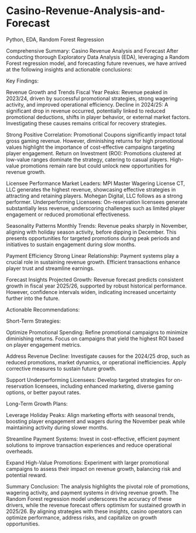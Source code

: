 # Casino-Revenue-Analysis-and-Forecast
Python, EDA, Random Forest Regression

Comprehensive Summary: Casino Revenue Analysis and Forecast After conducting thorough Exploratory Data Analysis (EDA), leveraging a Random Forest regression model, and forecasting future revenues, we have arrived at the following insights and actionable conclusions:

Key Findings:

Revenue Growth and Trends Fiscal Year Peaks: Revenue peaked in 2023/24, driven by successful promotional strategies, strong wagering activity, and improved operational efficiency.
Decline in 2024/25: A significant drop in revenue occurred, potentially linked to reduced promotional deductions, shifts in player behavior, or external market factors. Investigating these causes remains critical for recovery strategies.

Strong Positive Correlation: Promotional Coupons significantly impact total gross gaming revenue. However, diminishing returns for high promotional values highlight the importance of cost-effective campaigns targeting player engagement.
Return on Investment (ROI): Promotions clustered at low-value ranges dominate the strategy, catering to casual players. High-value promotions remain rare but could unlock new opportunities for revenue growth.

Licensee Performance Market Leaders: MPI Master Wagering License CT, LLC generates the highest revenue, showcasing effective strategies in attracting and retaining players. Mohegan Digital, LLC follows as a strong performer.
Underperforming Licensees: On-reservation licensees generate substantially less revenue, underscoring challenges such as limited player engagement or reduced promotional effectiveness.

Seasonality Patterns Monthly Trends: Revenue peaks sharply in November, aligning with holiday season activity, before dipping in December. This presents opportunities for targeted promotions during peak periods and initiatives to sustain engagement during slow months.

Payment Efficiency Strong Linear Relationship: Payment systems play a crucial role in sustaining revenue growth. Efficient transactions enhance player trust and streamline earnings.

Forecast Insights Projected Growth: Revenue forecast predicts consistent growth in fiscal year 2025/26, supported by robust historical performance. However, confidence intervals widen, indicating increased uncertainty further into the future.

Actionable Recommendations:

Short-Term Strategies:

Optimize Promotional Spending: Refine promotional campaigns to minimize diminishing returns. Focus on campaigns that yield the highest ROI based on player engagement metrics.

Address Revenue Decline: Investigate causes for the 2024/25 drop, such as reduced promotions, market dynamics, or operational inefficiencies. Apply corrective measures to sustain future growth.

Support Underperforming Licensees: Develop targeted strategies for on-reservation licensees, including enhanced marketing, diverse gaming options, or better payout rates.

Long-Term Growth Plans:

Leverage Holiday Peaks: Align marketing efforts with seasonal trends, boosting player engagement and wagers during the November peak while maintaining activity during slower months.

Streamline Payment Systems: Invest in cost-effective, efficient payment solutions to improve transaction experiences and reduce operational overheads.

Expand High-Value Promotions: Experiment with larger promotional campaigns to assess their impact on revenue growth, balancing risk and potential reward.

Summary Conclusion: The analysis highlights the pivotal role of promotions, wagering activity, and payment systems in driving revenue growth. The Random Forest regression model underscores the accuracy of these drivers, while the revenue forecast offers optimism for sustained growth in 2025/26. By aligning strategies with these insights, casino operators can optimize performance, address risks, and capitalize on growth opportunities.
